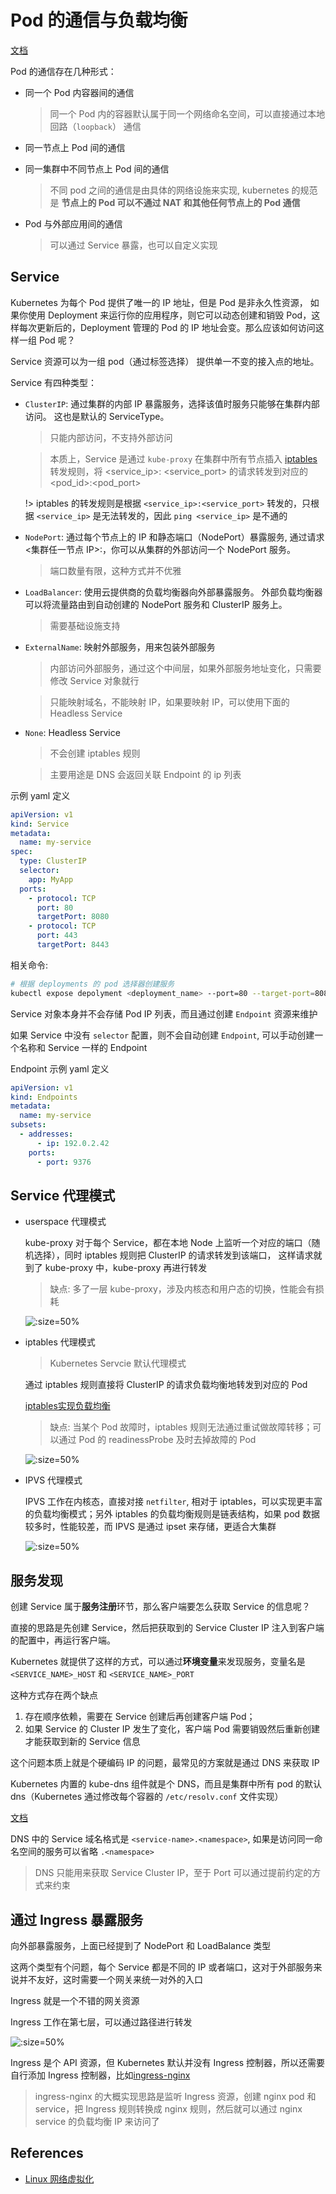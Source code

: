 # Pod 的通信与负载均衡

[文档](https://kubernetes.io/zh/docs/concepts/services-networking/)

Pod 的通信存在几种形式：

- 同一个 Pod 内容器间的通信

    > 同一个 Pod 内的容器默认属于同一个网络命名空间，可以直接通过本地回路（`loopback`） 通信

- 同一节点上 Pod 间的通信
- 同一集群中不同节点上 Pod 间的通信

    > 不同 pod 之间的通信是由具体的网络设施来实现, kubernetes 的规范是 **节点上的 Pod 可以不通过 NAT 和其他任何节点上的 Pod 通信**

- Pod 与外部应用间的通信

    > 可以通过 Service 暴露，也可以自定义实现

## Service

Kubernetes 为每个 Pod 提供了唯一的 IP 地址，但是 Pod 是非永久性资源， 如果你使用 Deployment 来运行你的应用程序，则它可以动态创建和销毁 Pod，这样每次更新后的，Deployment 管理的 Pod 的 IP 地址会变。那么应该如何访问这样一组 Pod 呢？

Service 资源可以为一组 pod（通过标签选择） 提供单一不变的接入点的地址。

Service 有四种类型：

- `ClusterIP`: 通过集群的内部 IP 暴露服务，选择该值时服务只能够在集群内部访问。 这也是默认的 ServiceType。

    > 只能内部访问，不支持外部访问

    > 本质上，Service 是通过 `kube-proxy` 在集群中所有节点插入 [iptables](/docs/linux/firewall?id=iptables) 转发规则，将 <service_ip>: <service_port> 的请求转发到对应的 <pod_id>:<pod_port>

    !> iptables 的转发规则是根据 `<service_ip>:<service_port>` 转发的，只根据 `<service_ip>` 是无法转发的，因此 `ping <service_ip>` 是不通的

- `NodePort`: 通过每个节点上的 IP 和静态端口（NodePort）暴露服务, 通过请求 <集群任一节点 IP>:<NodePort>，你可以从集群的外部访问一个 NodePort 服务。

    > 端口数量有限，这种方式并不优雅

- `LoadBalancer`: 使用云提供商的负载均衡器向外部暴露服务。 外部负载均衡器可以将流量路由到自动创建的 NodePort 服务和 ClusterIP 服务上。

    > 需要基础设施支持

- `ExternalName`: 映射外部服务，用来包装外部服务

    > 内部访问外部服务，通过这个中间层，如果外部服务地址变化，只需要修改 Service 对象就行

    > 只能映射域名，不能映射 IP，如果要映射 IP，可以使用下面的 Headless Service

- `None`: Headless Service

    > 不会创建 iptables 规则

    > 主要用途是 DNS 会返回关联  Endpoint 的 ip 列表


示例 yaml 定义

```yaml
apiVersion: v1
kind: Service
metadata:
  name: my-service
spec:
  type: ClusterIP
  selector:
    app: MyApp
  ports:
    - protocol: TCP
      port: 80
      targetPort: 8080
    - protocol: TCP
      port: 443
      targetPort: 8443
```

相关命令:

```bash
# 根据 deployments 的 pod 选择器创建服务
kubectl expose depolyment <deployment_name> --port=80 --target-port=8080 --protocol=TCP --name=<service_name>
```

Service 对象本身并不会存储 Pod IP 列表，而且通过创建 `Endpoint` 资源来维护

如果 Service 中没有 `selector` 配置，则不会自动创建 `Endpoint`, 可以手动创建一个名称和 Service 一样的 Endpoint

Endpoint 示例 yaml 定义

```yaml
apiVersion: v1
kind: Endpoints
metadata:
  name: my-service
subsets:
  - addresses:
      - ip: 192.0.2.42
    ports:
      - port: 9376
```

## Service 代理模式

- userspace 代理模式

    kube-proxy 对于每个 Service，都在本地 Node 上监听一个对应的端口（随机选择），同时 iptables 规则把 ClusterIP 的请求转发到该端口，
    这样请求就到了 kube-proxy 中，kube-proxy 再进行转发

    > 缺点: 多了一层 kube-proxy，涉及内核态和用户态的切换，性能会有损耗

    ![](../images/service-userspace.png ":size=50%")

- iptables 代理模式

    > Kubernetes Servcie 默认代理模式

    通过 iptables 规则直接将 ClusterIP 的请求负载均衡地转发到对应的 Pod

    [iptables实现负载均衡](https://blog.csdn.net/ksj367043706/article/details/89764546)

    > 缺点: 当某个 Pod 故障时，iptables 规则无法通过重试做故障转移；可以通过 Pod 的 readinessProbe 及时去掉故障的 Pod

    ![](../images/service-iptables.png ":size=50%")


- IPVS 代理模式

    IPVS 工作在内核态，直接对接 `netfilter`, 相对于 iptables，可以实现更丰富的负载均衡模式；另外 iptables 的负载均衡规则是链表结构，如果 pod 数据较多时，性能较差，而 IPVS 是通过 ipset 来存储，更适合大集群

    ![](../images/service-ipvs.png ":size=50%")



## 服务发现

创建 Service 属于**服务注册**环节，那么客户端要怎么获取 Service 的信息呢？

直接的思路是先创建 Service，然后把获取到的 Service Cluster IP 注入到客户端的配置中，再运行客户端。

Kubernetes 就提供了这样的方式，可以通过**环境变量**来发现服务，变量名是 `<SERVICE_NAME>_HOST` 和 `<SERVICE_NAME>_PORT`

这种方式存在两个缺点

1. 存在顺序依赖，需要在 Service 创建后再创建客户端 Pod；
2. 如果 Service 的 Cluster IP 发生了变化，客户端 Pod 需要销毁然后重新创建才能获取到新的 Service 信息

这个问题本质上就是个硬编码 IP 的问题，最常见的方案就是通过 DNS 来获取 IP

Kubernetes 内置的 kube-dns 组件就是个 DNS，而且是集群中所有 pod 的默认 dns（Kubernetes 通过修改每个容器的 `/etc/resolv.conf` 文件实现）

[文档](https://kubernetes.io/zh/docs/concepts/services-networking/service/#dns)

DNS 中的 Service 域名格式是 `<service-name>.<namespace>`, 如果是访问同一命名空间的服务可以省略 `.<namespace>`

> DNS 只能用来获取 Service Cluster IP，至于 Port 可以通过提前约定的方式来约束

## 通过 Ingress 暴露服务

向外部暴露服务，上面已经提到了 NodePort 和 LoadBalance 类型

这两个类型有个问题，每个 Service 都是不同的 IP 或者端口，这对于外部服务来说并不友好，这时需要一个网关来统一对外的入口

Ingress 就是一个不错的网关资源

Ingress 工作在第七层，可以通过路径进行转发

![](../images/ingress.png ":size=50%")

Ingress 是个 API 资源，但 Kubernetes 默认并没有 Ingress 控制器，所以还需要自行添加 Ingress 控制器，比如[ingress-nginx](https://kubernetes.github.io/ingress-nginx/deploy/)

> ingress-nginx 的大概实现思路是监听 Ingress 资源，创建 nginx pod 和 service，把 Ingress 规则转换成 nginx 规则，然后就可以通过 nginx service 的负载均衡 IP 来访问了


## References

- [Linux 网络虚拟化](http://icyfenix.cn/immutable-infrastructure/network/linux-vnet.html)